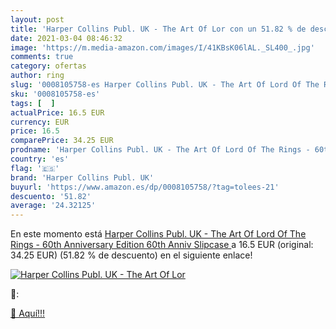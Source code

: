 ```yaml
---
layout: post
title: 'Harper Collins Publ. UK - The Art Of Lor con un 51.82 % de descuento'
date: 2021-03-04 08:46:32
image: 'https://m.media-amazon.com/images/I/41KBsK06lAL._SL400_.jpg'
comments: true
category: ofertas
author: ring
slug: '0008105758-es Harper Collins Publ. UK - The Art Of Lord Of The Rings -...'
sku: '0008105758-es'
tags: [  ]
actualPrice: 16.5 EUR
currency: EUR
price: 16.5
comparePrice: 34.25 EUR
prodname: 'Harper Collins Publ. UK - The Art Of Lord Of The Rings - 60th Anniversary Edition  60th Anniv Slipcase '
country: 'es'
flag: '🇪🇸'
brand: 'Harper Collins Publ. UK'
buyurl: 'https://www.amazon.es/dp/0008105758/?tag=tolees-21'
descuento: '51.82'
average: '24.32125'
---
```


En este momento está [Harper Collins Publ. UK - The Art Of Lord Of The Rings - 60th Anniversary Edition  60th Anniv Slipcase ](https://www.amazon.es/dp/0008105758/?tag=tolees-21) a 16.5 EUR (original: 34.25 EUR) (51.82 %  de descuento) en el siguiente enlace!

[![Harper Collins Publ. UK - The Art Of Lor](https://m.media-amazon.com/images/I/41KBsK06lAL._SL400_.jpg)](https://www.amazon.es/dp/0008105758/?tag=tolees-21)

🔎:


[🛒 Aquí!!!](https://www.amazon.es/dp/0008105758/?tag=tolees-21)
